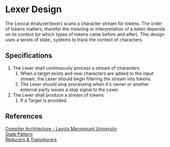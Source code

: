 # Lexer Design
The Lexical Analyzer(lexer) scans a character stream for tokens.  The order of tokens matters, therefor the meaning or interpretation of a token depends on its context (or which types of tokens came before and after).  This design uses a series of state_ systems to track the context of characters.

## Specifications
<ol>
<li>The Lexer shall continuously process a stream of characters.
<ol>
    <li>When a target exists and new characters are added to the input stream, the Lexer should begin filtering the stream into tokens. </li> 
    <li>The Lexer should stop processing when it's owner or another external party issues a stop signal to the Lexer.</li> 
</ol>
<li> The Lexer shall produce a stream of tokens.
<ol>
    <li>If a Target is provided. </li>
</ol>
</ol>

## References
[Compiler Architecture - Layola Marymount University](https://cs.lmu.edu/~ray/notes/compilerarchitecture/)  <br/>
[State Pattern](https://www.tutorialspoint.com/design_pattern/state_pattern.htm)  <br/>
[Reducers & Transducers](https://medium.com/async-la/a-short-and-sour-guide-to-reducers-b5b54d3bb018)